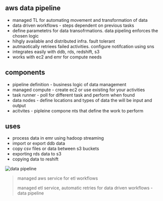 ## aws data pipeline

- managed TL for automating movement and transformation of data
- data driven workflows - steps dependent on previous tasks
- define parametetrs for data transofrmations. data pipeling enforces the chosen logic
- hihgly available and distributed infra. fault tolerant
- autmaotically retriees failed activities. configure notifcation using sns
- integrates easily with ddb, rds, redshift, s3
- works with ec2 and emr for compute needs

## components

- pipeline definition - business logic of data management
- managed compute - create ec2 or use existing for your activities
- task runner - poll for different task and perform when found
- data nodes - define locations and types of data the will be input and output
- acitvites - pipleine compone nts that define the work to perform

## uses
- process data in emr using hadoop streaming
- import or export ddb data
- copy csv files or data between s3 buckets
- exporting rds data to s3
- copying data to reshift

![data pipeline](../images/data_pipeline.md.png)

> managed aws service for etl workflows
>
> managed etl service, automatic retries for data driven workflows - data pipeline
